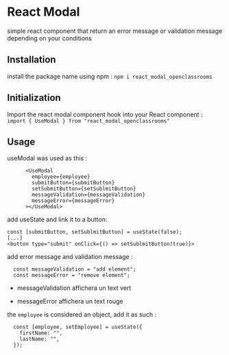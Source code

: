 # React Modal

simple react component that return an error message or validation message depending on your conditions

## Installation

install the package name using npm :
`npm i react_modal_openclassrooms`

## Initialization

Import the react modal component hook into your React component :
` import { UseModal } from "react_modal_openclassrooms"`

## Usage

useModal was used as this :

```
      <UseModal
        employee={employee}
        submitButton={submitButton}
        setSubmitButton={setSublmitButton}
        messageValidation={messageValidation}
        messageError={messageError}
      ></UseModal>
```

add useState and link it to a button:

```
const [submitButton, setSublmitButton] = useState(false);
[...]
<button type="submit" onClick={() => setSublmitButton(true)}>
```

add error message and validation message :

```
  const messageValidation = "add element";
  const messageError = "remove element";
```

- messageValidation affichera un text vert

- messageError affichera un text rouge

the `employee` is considered an object, add it as such :

```
  const [employee, setEmployee] = useState({
    firstName: "",
    lastName: "",
  });
```
